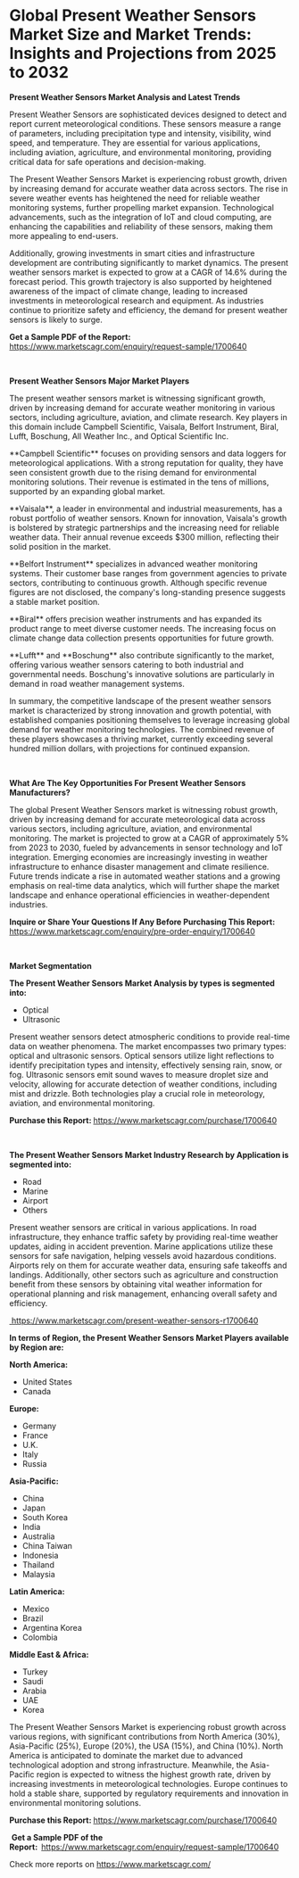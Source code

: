 <p><h1>Global Present Weather Sensors Market Size and Market Trends: Insights and Projections from 2025 to 2032</h1></p><p><strong>Present Weather Sensors Market Analysis and Latest Trends</strong></p>
<p><p>Present Weather Sensors are sophisticated devices designed to detect and report current meteorological conditions. These sensors measure a range of parameters, including precipitation type and intensity, visibility, wind speed, and temperature. They are essential for various applications, including aviation, agriculture, and environmental monitoring, providing critical data for safe operations and decision-making.</p><p>The Present Weather Sensors Market is experiencing robust growth, driven by increasing demand for accurate weather data across sectors. The rise in severe weather events has heightened the need for reliable weather monitoring systems, further propelling market expansion. Technological advancements, such as the integration of IoT and cloud computing, are enhancing the capabilities and reliability of these sensors, making them more appealing to end-users.</p><p>Additionally, growing investments in smart cities and infrastructure development are contributing significantly to market dynamics. The present weather sensors market is expected to grow at a CAGR of 14.6% during the forecast period. This growth trajectory is also supported by heightened awareness of the impact of climate change, leading to increased investments in meteorological research and equipment. As industries continue to prioritize safety and efficiency, the demand for present weather sensors is likely to surge.</p></p>
<p><strong>Get a Sample PDF of the Report:&nbsp;</strong> <a href="https://www.marketscagr.com/enquiry/request-sample/1700640?utm_campaign=2566&utm_medium=2&utm_source=Github&utm_content=ia&utm_term=10042025&utm_id=present-weather-sensors">https://www.marketscagr.com/enquiry/request-sample/1700640</a></p>
<p>&nbsp;</p>
<p><strong>Present Weather Sensors Major Market Players</strong></p>
<p><p>The present weather sensors market is witnessing significant growth, driven by increasing demand for accurate weather monitoring in various sectors, including agriculture, aviation, and climate research. Key players in this domain include Campbell Scientific, Vaisala, Belfort Instrument, Biral, Lufft, Boschung, All Weather Inc., and Optical Scientific Inc.</p><p>**Campbell Scientific** focuses on providing sensors and data loggers for meteorological applications. With a strong reputation for quality, they have seen consistent growth due to the rising demand for environmental monitoring solutions. Their revenue is estimated in the tens of millions, supported by an expanding global market.</p><p>**Vaisala**, a leader in environmental and industrial measurements, has a robust portfolio of weather sensors. Known for innovation, Vaisala's growth is bolstered by strategic partnerships and the increasing need for reliable weather data. Their annual revenue exceeds $300 million, reflecting their solid position in the market.</p><p>**Belfort Instrument** specializes in advanced weather monitoring systems. Their customer base ranges from government agencies to private sectors, contributing to continuous growth. Although specific revenue figures are not disclosed, the company's long-standing presence suggests a stable market position.</p><p>**Biral** offers precision weather instruments and has expanded its product range to meet diverse customer needs. The increasing focus on climate change data collection presents opportunities for future growth.</p><p>**Lufft** and **Boschung** also contribute significantly to the market, offering various weather sensors catering to both industrial and governmental needs. Boschung's innovative solutions are particularly in demand in road weather management systems.</p><p>In summary, the competitive landscape of the present weather sensors market is characterized by strong innovation and growth potential, with established companies positioning themselves to leverage increasing global demand for weather monitoring technologies. The combined revenue of these players showcases a thriving market, currently exceeding several hundred million dollars, with projections for continued expansion.</p></p>
<p>&nbsp;</p>
<p><strong>What Are The Key Opportunities For Present Weather Sensors Manufacturers?</strong></p>
<p><p>The global Present Weather Sensors market is witnessing robust growth, driven by increasing demand for accurate meteorological data across various sectors, including agriculture, aviation, and environmental monitoring. The market is projected to grow at a CAGR of approximately 5% from 2023 to 2030, fueled by advancements in sensor technology and IoT integration. Emerging economies are increasingly investing in weather infrastructure to enhance disaster management and climate resilience. Future trends indicate a rise in automated weather stations and a growing emphasis on real-time data analytics, which will further shape the market landscape and enhance operational efficiencies in weather-dependent industries.</p></p>
<p><strong>Inquire or Share Your Questions If Any Before Purchasing This Report:</strong> <a href="https://www.marketscagr.com/enquiry/pre-order-enquiry/1700640?utm_campaign=2566&utm_medium=2&utm_source=Github&utm_content=ia&utm_term=10042025&utm_id=present-weather-sensors">https://www.marketscagr.com/enquiry/pre-order-enquiry/1700640</a></p>
<p>&nbsp;</p>
<p><strong>Market Segmentation</strong></p>
<p><strong>The Present Weather Sensors Market Analysis by types is segmented into:</strong></p>
<p><ul><li>Optical</li><li>Ultrasonic</li></ul></p>
<p><p>Present weather sensors detect atmospheric conditions to provide real-time data on weather phenomena. The market encompasses two primary types: optical and ultrasonic sensors. Optical sensors utilize light reflections to identify precipitation types and intensity, effectively sensing rain, snow, or fog. Ultrasonic sensors emit sound waves to measure droplet size and velocity, allowing for accurate detection of weather conditions, including mist and drizzle. Both technologies play a crucial role in meteorology, aviation, and environmental monitoring.</p></p>
<p><strong>Purchase this Report:&nbsp;</strong><a href="https://www.marketscagr.com/purchase/1700640?utm_campaign=2566&utm_medium=2&utm_source=Github&utm_content=ia&utm_term=10042025&utm_id=present-weather-sensors">https://www.marketscagr.com/purchase/1700640</a></p>
<p>&nbsp;</p>
<p><strong>The Present Weather Sensors Market Industry Research by Application is segmented into:</strong></p>
<p><ul><li>Road</li><li>Marine</li><li>Airport</li><li>Others</li></ul></p>
<p><p>Present weather sensors are critical in various applications. In road infrastructure, they enhance traffic safety by providing real-time weather updates, aiding in accident prevention. Marine applications utilize these sensors for safe navigation, helping vessels avoid hazardous conditions. Airports rely on them for accurate weather data, ensuring safe takeoffs and landings. Additionally, other sectors such as agriculture and construction benefit from these sensors by obtaining vital weather information for operational planning and risk management, enhancing overall safety and efficiency.</p></p>
<p><a href="https://www.marketscagr.com/present-weather-sensors-r1700640?utm_campaign=2566&utm_medium=2&utm_source=Github&utm_content=ia&utm_term=10042025&utm_id=present-weather-sensors">&nbsp;https://www.marketscagr.com/present-weather-sensors-r1700640</a></p>
<p><strong>In terms of Region, the Present Weather Sensors Market Players available by Region are:</strong></p>
<p>
    <p> <strong> North America: </strong>
        <ul>
            <li>United States</li>
            <li>Canada</li>
        </ul>
        </p> 
    <p> <strong> Europe: </strong>
        <ul>
            <li>Germany</li>
            <li>France</li>
            <li>U.K.</li>
            <li>Italy</li>
            <li>Russia</li>
        </ul>
        </p> 
    <p> <strong> Asia-Pacific: </strong>
        <ul>
            <li>China</li>
            <li>Japan</li>
            <li>South Korea</li>
            <li>India</li>
            <li>Australia</li>
            <li>China Taiwan</li>
            <li>Indonesia</li>
            <li>Thailand</li>
            <li>Malaysia</li>
        </ul>
        </p> 
    <p> <strong> Latin America: </strong>
        <ul>
            <li>Mexico</li>
            <li>Brazil</li>
            <li>Argentina Korea</li>
            <li>Colombia</li>
        </ul>
        </p> 
    <p> <strong> Middle East & Africa: </strong>
        <ul>
            <li>Turkey</li>
            <li>Saudi</li>
            <li>Arabia</li>
            <li>UAE</li>
            <li>Korea</li>
        </ul>
    </p>
    </p>
<p><p>The Present Weather Sensors Market is experiencing robust growth across various regions, with significant contributions from North America (30%), Asia-Pacific (25%), Europe (20%), the USA (15%), and China (10%). North America is anticipated to dominate the market due to advanced technological adoption and strong infrastructure. Meanwhile, the Asia-Pacific region is expected to witness the highest growth rate, driven by increasing investments in meteorological technologies. Europe continues to hold a stable share, supported by regulatory requirements and innovation in environmental monitoring solutions.</p></p>
<p><strong>Purchase this Report: </strong><a href="https://www.marketscagr.com/purchase/1700640?utm_campaign=2566&utm_medium=2&utm_source=Github&utm_content=ia&utm_term=10042025&utm_id=present-weather-sensors">https://www.marketscagr.com/purchase/1700640</a></p>
<p>&nbsp;<strong>Get a Sample PDF of the Report:&nbsp;&nbsp;</strong><a href="https://www.marketscagr.com/enquiry/request-sample/1700640?utm_campaign=2566&utm_medium=2&utm_source=Github&utm_content=ia&utm_term=10042025&utm_id=present-weather-sensors">https://www.marketscagr.com/enquiry/request-sample/1700640</a></p>
<p><strong></strong></p>
<p>Check more reports on <a href="https://www.marketscagr.com/?utm_campaign=2566&utm_medium=2&utm_source=Github&utm_content=ia&utm_term=10042025&utm_id=present-weather-sensors">https://www.marketscagr.com/</a></p>